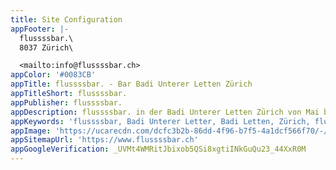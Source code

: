 ```yaml
---
title: Site Configuration
appFooter: |-
  flussssbar.\
  8037 Zürich\

  <mailto:info@flussssbar.ch>
appColor: '#0083CB'
appTitle: flussssbar. - Bar Badi Unterer Letten Zürich
appTitleShort: flussssbar.
appPublisher: flussssbar.
appDescription: flussssbar. in der Badi Unterer Letten Zürich von Mai bis August, jeden Dienstagabend ab 20.15 Uhr.
appKeywords: 'flussssbar, Badi Unterer Letter, Badi Letten, Zürich, flussssbar Zürich'
appImage: 'https://ucarecdn.com/dcfc3b2b-86dd-4f96-b7f5-4a1dcf566f70/-/resize/800x/'
appSitemapUrl: 'https://www.flussssbar.ch'
appGoogleVerification: _UVMt4WMRitJbixob5QSi8xgtiINkGuQu23_44XxR0M
---
```


